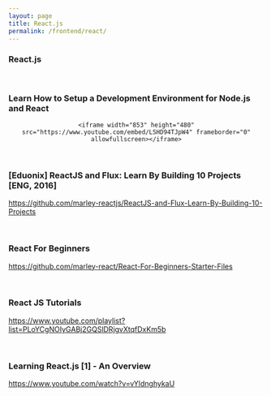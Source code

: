 ```yaml
---
layout: page
title: React.js
permalink: /frontend/react/
---
```


### React.js



<br/>

### Learn How to Setup a Development Environment for Node.js and React


<div align="center">

    <iframe width="853" height="480" src="https://www.youtube.com/embed/LSHD94TJpW4" frameborder="0" allowfullscreen></iframe>

</div>


<br/>

### [Eduonix] ReactJS and Flux: Learn By Building 10 Projects [ENG, 2016]
https://github.com/marley-reactjs/ReactJS-and-Flux-Learn-By-Building-10-Projects

<br/>

### React For Beginners
https://github.com/marley-react/React-For-Beginners-Starter-Files


<br/>

### React JS Tutorials
https://www.youtube.com/playlist?list=PLoYCgNOIyGABj2GQSlDRjgvXtqfDxKm5b


<br/>

### Learning React.js [1] - An Overview
https://www.youtube.com/watch?v=vYldnghykaU
